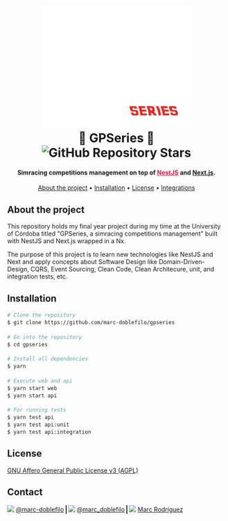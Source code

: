 <h1 align="center">
  <a href="https://github.com/marc-doblefilo/gpseries">
    <picture>
    <source media="(prefers-color-scheme: dark)" srcset="assets/logo-light.svg">
    <source media="(prefers-color-scheme: light)" srcset="assets/logo-dark.svg">
    <img alt="GPSeries logo" src="assets/logo-light.svg" width="350">
    </picture>
  </a>
  <br>
  🏁 GPSeries 🏁
  <br>
  <img alt="GitHub Repository Stars" src="https://img.shields.io/github/stars/marc-doblefilo/gpseries">

</h1>
<div align="center">

<h4 align="center">Simracing competitions management on top of <a href="https://nestjs.com/" target="_blank" style="color:#ED1543;">NestJS</a> and <a href="https://flutter.dev/" target="_blank" style="color:##0276E8;">Next.js</a>.</h4>

[About the project](#about-the-project) •
[Installation](#installation) •
[License](#license) •
[Integrations](#third-party-integrations)

</div>

## About the project

This repository holds my final year project during my time at the University of Córdoba titled "GPSeries, a simracing competitions management" built with NestJS and Next.js wrapped in a Nx.

The purpose of this project is to learn new technologies like NestJS and Next and apply concepts about Software Design like Domain-Driven-Design, CQRS, Event Sourcing, Clean Code, Clean Architecure, unit, and integration tests, etc.

## Installation

```sh
# Clone the repository
$ git clone https://github.com/marc-doblefilo/gpseries

# Go into the repository
$ cd gpseries

# Install all dependencies
$ yarn

# Execute web and api
$ yarn start web
$ yarn start api

# For running tests
$ yarn test api
$ yarn test api:unit
$ yarn test api:integration
```

## License

[GNU Affero General Public License v3 (AGPL)](https://www.gnu.org/licenses/agpl-3.0.en.html)

## Contact

<div class="box">
  <img src="https://img.shields.io/badge/GitHub-100000?style=for-the-badge&logo=github&logoColor=white" height="20" />
  <a href="https://github.com/marc-doblefilo">@marc-doblefilo</a>
  <div class="vl"></div>
  <img src="https://img.shields.io/badge/Twitter-1DA1F2?style=for-the-badge&logo=twitter&logoColor=white" height="20" /> 
  <a href="https://twitter.com/marc_doblefilo">@marc_doblefilo</a>
  <div class="vl"></div>
  <img src="https://img.shields.io/badge/LinkedIn-0077B5?style=for-the-badge&logo=linkedin&logoColor=white" height="20" />
  <a href="https://www.linkedin.com/in/marc-rodriguez-moreno/">Marc Rodríguez</a>
</div>

<style>
.box {
   display: flex;
   align-items:center;
   gap: 4px;
}
.vl {
  border-left: 2px solid;
  height: 20px;
}
</style>
